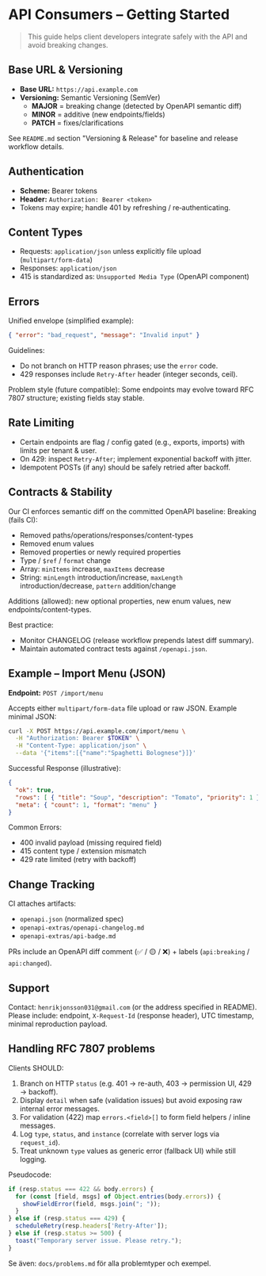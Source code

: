 # API Consumers – Getting Started

> This guide helps client developers integrate safely with the API and avoid breaking changes.

## Base URL & Versioning
- **Base URL:** `https://api.example.com`
- **Versioning:** Semantic Versioning (SemVer)
  - **MAJOR** = breaking change (detected by OpenAPI semantic diff)
  - **MINOR** = additive (new endpoints/fields)
  - **PATCH** = fixes/clarifications

See `README.md` section "Versioning & Release" for baseline and release workflow details.

## Authentication
- **Scheme:** Bearer tokens
- **Header:** `Authorization: Bearer <token>`
- Tokens may expire; handle 401 by refreshing / re‑authenticating.

## Content Types
- Requests: `application/json` unless explicitly file upload (`multipart/form-data`)
- Responses: `application/json`
- 415 is standardized as: `Unsupported Media Type` (OpenAPI component)

## Errors
Unified envelope (simplified example):
```json
{ "error": "bad_request", "message": "Invalid input" }
```
Guidelines:
- Do not branch on HTTP reason phrases; use the `error` code.
- 429 responses include `Retry-After` header (integer seconds, ceil).

Problem style (future compatible): Some endpoints may evolve toward RFC 7807 structure; existing fields stay stable.

## Rate Limiting
- Certain endpoints are flag / config gated (e.g., exports, imports) with limits per tenant & user.
- On 429: inspect `Retry-After`; implement exponential backoff with jitter.
- Idempotent POSTs (if any) should be safely retried after backoff.

## Contracts & Stability
Our CI enforces semantic diff on the committed OpenAPI baseline:
Breaking (fails CI):
- Removed paths/operations/responses/content-types
- Removed enum values
- Removed properties or newly required properties
- Type / `$ref` / `format` change
- Array: `minItems` increase, `maxItems` decrease
- String: `minLength` introduction/increase, `maxLength` introduction/decrease, `pattern` addition/change

Additions (allowed): new optional properties, new enum values, new endpoints/content-types.

Best practice:
- Monitor CHANGELOG (release workflow prepends latest diff summary).
- Maintain automated contract tests against `/openapi.json`.

## Example – Import Menu (JSON)
**Endpoint:** `POST /import/menu`

Accepts either `multipart/form-data` file upload or raw JSON. Example minimal JSON:
```bash
curl -X POST https://api.example.com/import/menu \
  -H "Authorization: Bearer $TOKEN" \
  -H "Content-Type: application/json" \
  --data '{"items":[{"name":"Spaghetti Bolognese"}]}'
```

Successful Response (illustrative):
```json
{
  "ok": true,
  "rows": [ { "title": "Soup", "description": "Tomato", "priority": 1 } ],
  "meta": { "count": 1, "format": "menu" }
}
```

Common Errors:
- 400 invalid payload (missing required field)
- 415 content type / extension mismatch
- 429 rate limited (retry with backoff)

## Change Tracking
CI attaches artifacts:
- `openapi.json` (normalized spec)
- `openapi-extras/openapi-changelog.md`
- `openapi-extras/api-badge.md`

PRs include an OpenAPI diff comment (✅ / 🟡 / ❌) + labels (`api:breaking` / `api:changed`).

## Support
Contact: `henrikjonsson031@gmail.com` (or the address specified in README).
Please include: endpoint, `X-Request-Id` (response header), UTC timestamp, minimal reproduction payload.

## Handling RFC 7807 problems

Clients SHOULD:
1. Branch on HTTP `status` (e.g. 401 → re-auth, 403 → permission UI, 429 → backoff).
2. Display `detail` when safe (validation issues) but avoid exposing raw internal error messages.
3. For validation (422) map `errors.<field>[]` to form field helpers / inline messages.
4. Log `type`, `status`, and `instance` (correlate with server logs via `request_id`).
5. Treat unknown `type` values as generic error (fallback UI) while still logging.

Pseudocode:
```ts
if (resp.status === 422 && body.errors) {
  for (const [field, msgs] of Object.entries(body.errors)) {
    showFieldError(field, msgs.join("; "));
  }
} else if (resp.status === 429) {
  scheduleRetry(resp.headers['Retry-After']);
} else if (resp.status >= 500) {
  toast("Temporary server issue. Please retry.");
}
```

Se även: `docs/problems.md` för alla problemtyper och exempel.
